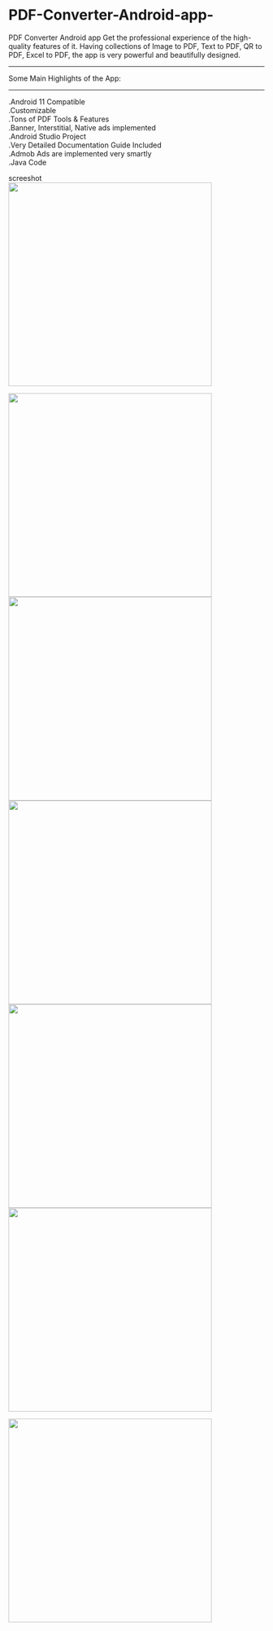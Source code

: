 # PDF-Converter-Android-app-
PDF Converter Android app Get the professional experience of the high-quality features of it. Having collections of Image to PDF, Text to PDF, QR to PDF, Excel to PDF, the app is very powerful and beautifully designed.<br>
_________________________________________
Some Main Highlights of the App:<br>
_________________________________________
.Android 11 Compatible<br>
.Customizable<br>
.Tons of PDF Tools & Features<br>
.Banner, Interstitial, Native ads implemented<br>
.Android Studio Project<br>
.Very Detailed Documentation Guide Included<br>
.Admob Ads are implemented very smartly<br>
.Java Code<br>

screeshot<br>
<img src="https://github.com/pepelawycliffe/PDF-Converter-Android-app-/blob/main/screenshots/1.jpg" width="400"><br>
<!-- https://github.com/pepelawycliffe/PDF-Converter-Android-app-/blob/main/screenshots/1.jpg -->
<img src="https://github.com/pepelawycliffe/PDF-Converter-Android-app-/blob/main/screenshots/2.jpg" width="400"><br>
<img src="https://github.com/pepelawycliffe/PDF-Converter-Android-app-/blob/main/screenshots/3.jpg" width="400"><br>
<img src="https://github.com/pepelawycliffe/PDF-Converter-Android-app-/blob/main/screenshots/4.jpg" width="400"><br>
<img src="https://github.com/pepelawycliffe/PDF-Converter-Android-app-/blob/main/screenshots/5.jpg" width="400"><br>
<img src="https://github.com/pepelawycliffe/PDF-Converter-Android-app-/blob/main/screenshots/6.jpg" width="400"><br>
<!-- https://github.com/pepelawycliffe/PDF-Converter-Android-app-/blob/main/screenshots/68747470733a2f2f6672656573746f726167657765622e303030776562686f73746170702e636f6d2f6b6f64656c69622f7064662d636f6e7665727465722f646973706c61792d6e65772e6a7067%20(1).jfif -->

<img src="https://github.com/pepelawycliffe/PDF-Converter-Android-app-/blob/main/screenshots/68747470733a2f2f6672656573746f726167657765622e303030776562686f73746170702e636f6d2f6b6f64656c69622f7064662d636f6e7665727465722f646973706c61792d6e65772e6a7067%20(1).jfif" width="400"><br>
 
